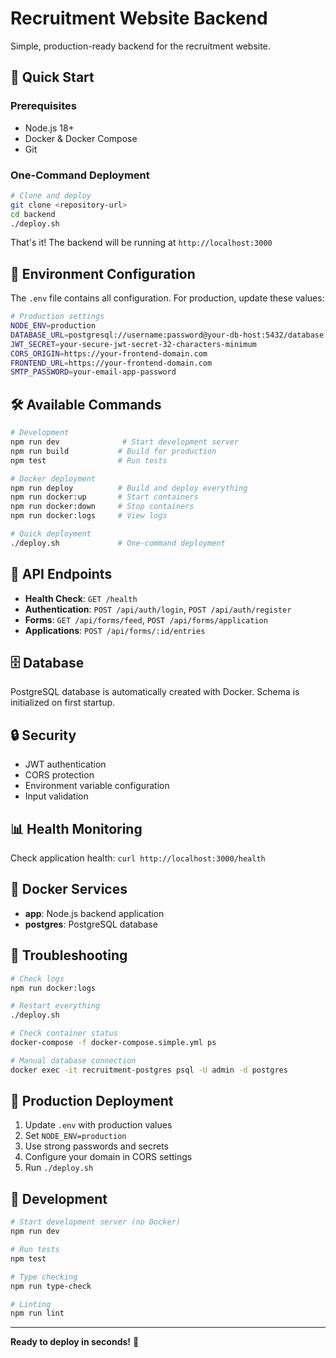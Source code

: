 # Recruitment Website Backend

Simple, production-ready backend for the recruitment website.

## 🚀 Quick Start

### Prerequisites
- Node.js 18+
- Docker & Docker Compose
- Git

### One-Command Deployment

```bash
# Clone and deploy
git clone <repository-url>
cd backend
./deploy.sh
```

That's it! The backend will be running at `http://localhost:3000`

## 📁 Environment Configuration

The `.env` file contains all configuration. For production, update these values:

```bash
# Production settings
NODE_ENV=production
DATABASE_URL=postgresql://username:password@your-db-host:5432/database
JWT_SECRET=your-secure-jwt-secret-32-characters-minimum
CORS_ORIGIN=https://your-frontend-domain.com
FRONTEND_URL=https://your-frontend-domain.com
SMTP_PASSWORD=your-email-app-password
```

## 🛠️ Available Commands

```bash
# Development
npm run dev              # Start development server
npm run build           # Build for production
npm test                # Run tests

# Docker deployment
npm run deploy          # Build and deploy everything
npm run docker:up       # Start containers
npm run docker:down     # Stop containers
npm run docker:logs     # View logs

# Quick deployment
./deploy.sh             # One-command deployment
```

## 🔗 API Endpoints

- **Health Check**: `GET /health`
- **Authentication**: `POST /api/auth/login`, `POST /api/auth/register`
- **Forms**: `GET /api/forms/feed`, `POST /api/forms/application`
- **Applications**: `POST /api/forms/:id/entries`

## 🗄️ Database

PostgreSQL database is automatically created with Docker. Schema is initialized on first startup.

## 🔒 Security

- JWT authentication
- CORS protection
- Environment variable configuration
- Input validation

## 📊 Health Monitoring

Check application health: `curl http://localhost:3000/health`

## 🐳 Docker Services

- **app**: Node.js backend application
- **postgres**: PostgreSQL database

## 🚨 Troubleshooting

```bash
# Check logs
npm run docker:logs

# Restart everything
./deploy.sh

# Check container status
docker-compose -f docker-compose.simple.yml ps

# Manual database connection
docker exec -it recruitment-postgres psql -U admin -d postgres
```

## 📝 Production Deployment

1. Update `.env` with production values
2. Set `NODE_ENV=production`
3. Use strong passwords and secrets
4. Configure your domain in CORS settings
5. Run `./deploy.sh`

## 🔧 Development

```bash
# Start development server (no Docker)
npm run dev

# Run tests
npm test

# Type checking
npm run type-check

# Linting
npm run lint
```

---

**Ready to deploy in seconds!** 🚀